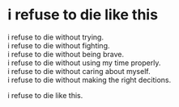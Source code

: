 # i refuse to die like this
i refuse to die without trying.  
i refuse to die without fighting.  
i refuse to die without being brave.  
i refuse to die without using my time properly.  
i refuse to die without caring about myself.  
i refuse to die without making the right decitions.  

i refuse to die like this.